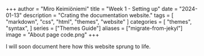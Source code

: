 +++
author = "Miro Keimiöniemi"
title = "Week 1 - Setting up"
date = "2024-01-13"
description = "Crating the documentation website."
tags = [
    "markdown",
    "css",
    "html",
    "themes",
    "website"
]
categories = [
    "themes",
    "syntax",
]
series = ["Themes Guide"]
aliases = ["migrate-from-jekyl"]
image = "About page code.png"
+++

I will soon document here how this website sprung to life.